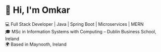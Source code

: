 # 👋 Hi, I'm Omkar

💻 Full Stack Developer | Java | Spring Boot | Microservices | MERN<br>
🎓 MSc in Information Systems with Computing – Dublin Business School, Ireland<br>
🌍 Based in Maynooth, Ireland<br>

